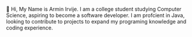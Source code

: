 👋 Hi, My Name is Armin Irvije. I am a college student studying Computer Science, aspiring to become a software developer. 
I am profcient in Java, looking to contribute to projects to expand my programing knowledge and coding experience. 

<!---
Armin-Irvije/Armin-Irvije is a ✨ special ✨ repository because its `README.md` (this file) appears on your GitHub profile.
You can click the Preview link to take a look at your changes.
--->
